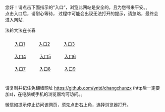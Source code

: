 您好！请点击下面指示的“入口”，浏览此网站是安全的，且为您带来平安。。 <br/>
点击入口后，请耐心等待， 过程中可能会出现无法打开的提示，请忽略，最终会进入网站. </br>

法轮大法在长春<br/>
<div style="padding:10px"><a style="margin:20px" target="_blank" href="https://d2fbqo6qou3qz2.cloudfront.net/2Qpsp?dqyrn" id="ccLink1" rel="nofollow">入口1</a> <a target="_blank" style="margin:20px" href="https://d1urw0gi3zm0y4.cloudfront.net/2Qpsp?udxaf" id="ccLink2" rel="nofollow">入口2</a> <a style="margin:20px" target="_blank" href="https://d1ccw85oh61grr.cloudfront.net/2Qpsp?jbpnsuhm" id="ccLink3" rel="nofollow">入口3</a></div>

<div style="padding:10px" ><a style="margin:20px" target="_blank" href="https://d2fbqo6qou3qz2.cloudfront.net/2Qpsp?dqyrn" id="ccLink4" rel="nofollow">入口4</a> <a style="margin:20px" href="https://d1urw0gi3zm0y4.cloudfront.net/2Qpsp?udxaf" target="_blank" id="ccLink5" rel="nofollow">入口5</a> <a style="margin:20px" href="https://d1ccw85oh61grr.cloudfront.net/2Qpsp?jbpnsuhm" target="_blank" id="ccLink6" rel="nofollow">入口6</a></div>

<div style="padding:10px"><a style="margin:20px" target="_blank" href="https://d2fbqo6qou3qz2.cloudfront.net/2Qpsp?dqyrn" id="ccLink7" rel="nofollow">入口7</a> <a style="margin:20px" href="https://d1urw0gi3zm0y4.cloudfront.net/2Qpsp?udxaf" target="_blank" id="ccLink8" rel="nofollow">入口8</a> <a style="margin:20px" target="_blank" href="https://d1ccw85oh61grr.cloudfront.net/2Qpsp?jbpnsuhm" id="ccLink9" rel="nofollow">入口9</a></div>

<br/>



请复制并记住免翻墙网址 https://github.com/yntd/changchunzx (http后一定要加s)，在电脑或手机的浏览器均可访问。。<br/>

微信如提示停止访问该网页，须先点击右上角，选择浏览器打开。
